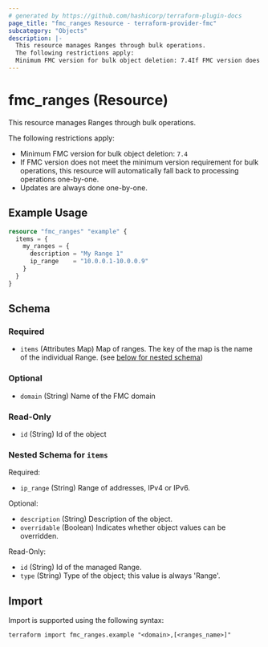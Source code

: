```yaml
---
# generated by https://github.com/hashicorp/terraform-plugin-docs
page_title: "fmc_ranges Resource - terraform-provider-fmc"
subcategory: "Objects"
description: |-
  This resource manages Ranges through bulk operations.
  The following restrictions apply:
  Minimum FMC version for bulk object deletion: 7.4If FMC version does not meet the minimum version requirement for bulk operations, this resource will automatically fall back to processing operations one-by-one.Updates are always done one-by-one.
---
```


# fmc_ranges (Resource)

This resource manages Ranges through bulk operations.

The following restrictions apply:
  - Minimum FMC version for bulk object deletion: `7.4`
  - If FMC version does not meet the minimum version requirement for bulk operations, this resource will automatically fall back to processing operations one-by-one.
  - Updates are always done one-by-one.

## Example Usage

```terraform
resource "fmc_ranges" "example" {
  items = {
    my_ranges = {
      description = "My Range 1"
      ip_range    = "10.0.0.1-10.0.0.9"
    }
  }
}
```

<!-- schema generated by tfplugindocs -->
## Schema

### Required

- `items` (Attributes Map) Map of ranges. The key of the map is the name of the individual Range. (see [below for nested schema](#nestedatt--items))

### Optional

- `domain` (String) Name of the FMC domain

### Read-Only

- `id` (String) Id of the object

<a id="nestedatt--items"></a>
### Nested Schema for `items`

Required:

- `ip_range` (String) Range of addresses, IPv4 or IPv6.

Optional:

- `description` (String) Description of the object.
- `overridable` (Boolean) Indicates whether object values can be overridden.

Read-Only:

- `id` (String) Id of the managed Range.
- `type` (String) Type of the object; this value is always 'Range'.

## Import

Import is supported using the following syntax:

```shell
terraform import fmc_ranges.example "<domain>,[<ranges_name>]"
```
